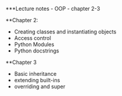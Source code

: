 ***Lecture notes - OOP - chapter 2-3

**Chapter 2:
- Creating classes and instantiating objects
- Access control
- Python Modules
- Python docstrings

**Chapter 3
- Basic inheritance
- extending built-ins
- overriding and super
